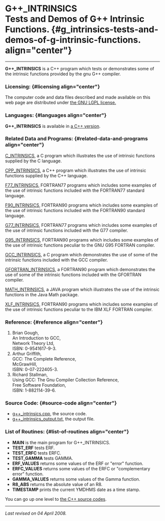 G++\_INTRINSICS\
Tests and Demos of G++ Intrinsic Functions. {#g_intrinsics-tests-and-demos-of-g-intrinsic-functions. align="center"}
===========================================

------------------------------------------------------------------------

**G++\_INTRINSICS** is a C++ program which tests or demonstrates some of
the intrinsic functions provided by the gnu G++ compiler.

### Licensing: {#licensing align="center"}

The computer code and data files described and made available on this
web page are distributed under [the GNU LGPL
license.](../../txt/gnu_lgpl.txt)

### Languages: {#languages align="center"}

**G++\_INTRINSICS** is available in [a C++
version](../../master/g++_intrinsics/g++_intrinsics.md).

### Related Data and Programs: {#related-data-and-programs align="center"}

[C\_INTRINSICS](../../c_src/c_intrinsics/c_intrinsics.md), a C program
which illustrates the use of intrinsic functions supplied by the C
language.

[CPP\_INTRINSICS](../../master/cpp_intrinsics/cpp_intrinsics.md), a
C++ program which illustrates the use of intrinsic functions supplied by
the C++ language.

[F77\_INTRINSICS](../../f77_src/f77_intrinsics/f77_intrinsics.md),
FORTRAN77 programs which includes some examples of the use of intrinsic
functions included with the FORTRAN77 standard language.

[F90\_INTRINSICS](../../f_src/f90_intrinsics/f90_intrinsics.md),
FORTRAN90 programs which includes some examples of the use of intrinsic
functions included with the FORTRAN90 standard language.

[G77\_INTRINSICS](../../f77_src/g77_intrinsics/g77_intrinsics.md),
FORTRAN77 programs which includes some examples of the use of intrinsic
functions included with the G77 compiler.

[G95\_INTRINSICS](../../f_src/g95_intrinsics/g95_intrinsics.md),
FORTRAN90 programs which includes some examples of the use of intrinsic
functions peculiar to the GNU G95 FORTRAN compiler.

[GCC\_INTRINSICS](../../c_src/gcc_intrinsics/gcc_intrinsics.md), a C
program which demonstrates the use of some of the intrinsic functions
included with the GCC compiler.

[GFORTRAN\_INTRINSICS](../../f_src/gfortran_intrinsics/gfortran_intrinsics.md),
a FORTRAN90 program which demonstrates the use of some of the intrinsic
functions included with the GFORTRAN compiler.

[MATH\_INTRINSICS](../../java_src/math_intrinsics/math_intrinsics.md),
a JAVA program which illustrates the use of the intrinsic functions in
the Java Math package.

[XLF\_INTRINSICS](../../f_src/xlf_intrinsics/xlf_intrinsics.md),
FORTRAN90 programs which includes some examples of the use of intrinsic
functions peculiar to the IBM XLF FORTRAN compiler.

### Reference: {#reference align="center"}

1.  Brian Gough,\
    An Introduction to GCC,\
    Network Theory Ltd,\
    ISBN: 0-9541617-9-3.
2.  Arthur Griffith,\
    GCC: The Complete Reference,\
    McGrawHill,\
    ISBN: 0-07-222405-3.
3.  Richard Stallman,\
    Using GCC: The Gnu Compiler Collection Reference,\
    Free Software Foundation,\
    ISBN: 1-882114-39-6.

### Source Code: {#source-code align="center"}

-   [g++\_intrinsics.cpp](g++_intrinsics.cpp), the source code.
-   [g++\_intrinsics\_output.txt](g++_intrinsics_output.txt), the output
    file.

### List of Routines: {#list-of-routines align="center"}

-   **MAIN** is the main program for G++\_INTRINSICS.
-   **TEST\_ERF** tests ERF.
-   **TEST\_ERFC** tests ERFC.
-   **TEST\_GAMMA** tests GAMMA.
-   **ERF\_VALUES** returns some values of the ERF or "error" function.
-   **ERFC\_VALUES** returns some values of the ERFC or "complementary
    error" function.
-   **GAMMA\_VALUES** returns some values of the Gamma function.
-   **R8\_ABS** returns the absolute value of an R8.
-   **TIMESTAMP** prints the current YMDHMS date as a time stamp.

You can go up one level to [the C++ source codes](../cpp_src.md).

------------------------------------------------------------------------

*Last revised on 04 April 2008.*
